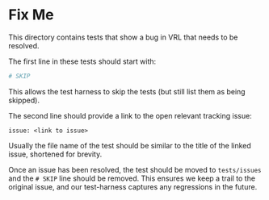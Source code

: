 # Fix Me

This directory contains tests that show a bug in VRL that needs to be resolved.

The first line in these tests should start with:

```ruby
# SKIP
```

This allows the test harness to skip the tests (but still list them as being
skipped).

The second line should provide a link to the open relevant tracking issue:

```text
issue: <link to issue>
```

Usually the file name of the test should be similar to the title of the linked
issue, shortened for brevity.

Once an issue has been resolved, the test should be moved to `tests/issues` and
the `# SKIP` line should be removed. This ensures we keep a trail to the
original issue, and our test-harness captures any regressions in the future.
